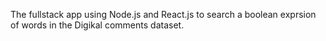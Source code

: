 The fullstack app using Node.js and React.js to search a boolean exprsion of words in the Digikal comments dataset.
